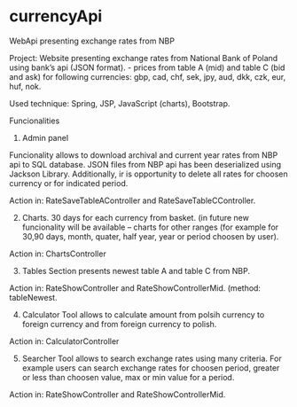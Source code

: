 # currencyApi
WebApi presenting exchange rates from NBP

Project: Website presenting exchange rates from National Bank of Poland  using bank’s api (JSON format). - prices from table A (mid) and table C (bid and ask) for following currencies: gbp, cad, chf, sek, jpy, aud, dkk, czk, eur, huf, nok. 

Used technique: Spring, JSP, JavaScript (charts), Bootstrap. 

Funcionalities

1. Admin panel

Funcionality allows to download archival and current year rates from NBP api to SQL database. JSON files from NBP api has been deserialized using Jackson Library. 
Additionally, ir is opportunity to delete all rates for choosen currency or for indicated period. 

Action in: RateSaveTableAController and RateSaveTableCController. 


2. Charts.
30 days for each currency from basket. (in future new funcionality will be available – charts for other ranges (for example for 30,90 days, month, quater, half year, year or period choosen by user). 

Action in: ChartsController

3. Tables
Section presents newest table A and table C from NBP. 

Action in: RateShowController and RateShowControllerMid. (method: tableNewest.

4. Calculator
Tool allows to calculate amount from polsih currency to foreign currency and from foreign currency to polish. 

Action in: CalculatorController

5. Searcher
Tool allows to search exchange rates using many criteria. For example users can search exchange rates for choosen period, greater or less than choosen value, max or min value for a period. 

Action in: RateShowController and RateShowControllerMid. 
